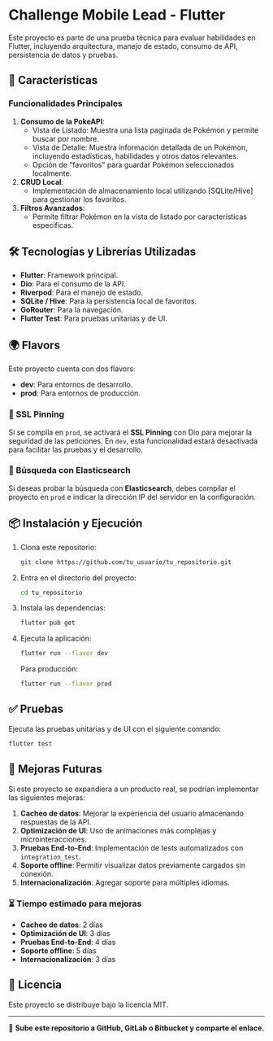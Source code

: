 # Challenge Mobile Lead - Flutter

Este proyecto es parte de una prueba técnica para evaluar habilidades en Flutter, incluyendo arquitectura, manejo de estado, consumo de API, persistencia de datos y pruebas.

## 🚀 Características

### Funcionalidades Principales
1. **Consumo de la PokeAPI**:
   - Vista de Listado: Muestra una lista paginada de Pokémon y permite buscar por nombre.
   - Vista de Detalle: Muestra información detallada de un Pokémon, incluyendo estadísticas, habilidades y otros datos relevantes.
   - Opción de "favoritos" para guardar Pokémon seleccionados localmente.
2. **CRUD Local**:
   - Implementación de almacenamiento local utilizando [SQLite/Hive] para gestionar los favoritos.
3. **Filtros Avanzados**:
   - Permite filtrar Pokémon en la vista de listado por características específicas.

## 🛠️ Tecnologías y Librerías Utilizadas

- **Flutter**: Framework principal.
- **Dio**: Para el consumo de la API.
- **Riverpod**: Para el manejo de estado.
- **SQLite / Hive**: Para la persistencia local de favoritos.
- **GoRouter**: Para la navegación.
- **Flutter Test**: Para pruebas unitarias y de UI.

## 🌍 Flavors

Este proyecto cuenta con dos flavors:
- **dev**: Para entornos de desarrollo.
- **prod**: Para entornos de producción.

### 🔐 SSL Pinning
Si se compila en `prod`, se activará el **SSL Pinning** con Dio para mejorar la seguridad de las peticiones. En `dev`, esta funcionalidad estará desactivada para facilitar las pruebas y el desarrollo.

### 🔎 Búsqueda con Elasticsearch
Si deseas probar la búsqueda con **Elasticsearch**, debes compilar el proyecto en `prod` e indicar la dirección IP del servidor en la configuración.

## 📦 Instalación y Ejecución

1. Clona este repositorio:
   ```bash
   git clone https://github.com/tu_usuario/tu_repositorio.git
   ```
2. Entra en el directorio del proyecto:
   ```bash
   cd tu_repositorio
   ```
3. Instala las dependencias:
   ```bash
   flutter pub get
   ```
4. Ejecuta la aplicación:
   ```bash
   flutter run --flavor dev
   ```
   Para producción:
   ```bash
   flutter run --flavor prod
   ```

## ✅ Pruebas

Ejecuta las pruebas unitarias y de UI con el siguiente comando:
```bash
flutter test
```

## 📌 Mejoras Futuras

Si este proyecto se expandiera a un producto real, se podrían implementar las siguientes mejoras:

1. **Cacheo de datos**: Mejorar la experiencia del usuario almacenando respuestas de la API.
2. **Optimización de UI**: Uso de animaciones más complejas y microinteracciones.
3. **Pruebas End-to-End**: Implementación de tests automatizados con `integration_test`.
4. **Soporte offline**: Permitir visualizar datos previamente cargados sin conexión.
5. **Internacionalización**: Agregar soporte para múltiples idiomas.

### ⏳ Tiempo estimado para mejoras
- **Cacheo de datos**: 2 días
- **Optimización de UI**: 3 días
- **Pruebas End-to-End**: 4 días
- **Soporte offline**: 5 días
- **Internacionalización**: 3 días

## 📄 Licencia
Este proyecto se distribuye bajo la licencia MIT.

---

📢 **Sube este repositorio a GitHub, GitLab o Bitbucket y comparte el enlace.**

